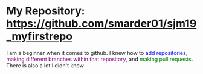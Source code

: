 # My Repository: https://github.com/smarder01/sjm19_myfirstrepo

I am a beginner when it comes to github. I knew how to <span style="color:blue">add repositories</span>, <span style="color:purple">making different branches within that repository</span>, and <span style="color:green">making pull requests</span>.
There is also a lot I didn't know 
